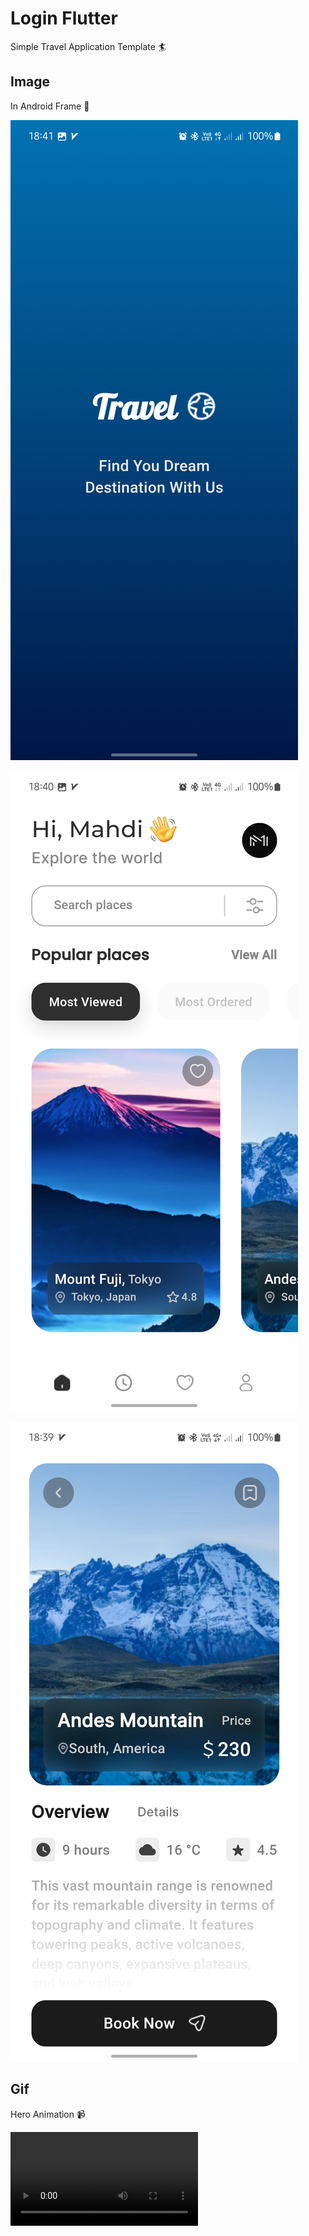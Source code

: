 # Login Flutter

Simple Travel Application Template 🏄

## Image

In Android Frame 📱

<p float="left">
  <img src="screenshot-1.jpg"  />
</p>
<p float="left">
  <img src="screenshot-2.jpg"  />
</p>
<p float="left">
  <img src="screenshot-3.jpg"  />
</p>

## Gif

Hero Animation 📹

<video src='gif-1.mp4'/>

## Developers

Support me on Instagram. ❤️
Programmer: [M_programmer_H](https://instagram.com/M_programmer_H)

Ui/Ux Design: [Figma](<https://www.figma.com/design/YyrBkx0f4mLDGceNbbxfTY/Mobile-app-UI-Template-(Community)?node-id=0-1&t=KgBy8uhI7cwmcdDi-1>)

## Links

- [Telegram](https://t.me/M_programmer_H)
- [Instagram](https://instagram.com/M_programmer_H)
